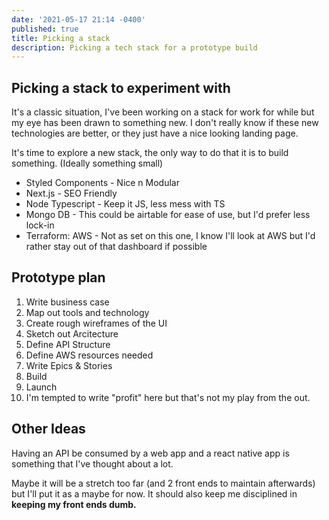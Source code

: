 ```yaml
---
date: '2021-05-17 21:14 -0400'
published: true
title: Picking a stack
description: Picking a tech stack for a prototype build
---
```

## Picking a stack to experiment with

It's a classic situation, I've been working on a stack for work for while but my eye has been drawn to something new. I don't really know if these new technologies are better, or they just have a nice looking landing page.

It's time to explore a new stack, the only way to do that it is to build something. (Ideally something small)

- Styled Components	- Nice n Modular
- Next.js - SEO Friendly 	
- Node Typescript - Keep it JS, less mess with TS
- Mongo DB - This could be airtable for ease of use, but I'd prefer less lock-in
- Terraform: AWS - Not as set on this one, I know I'll look at AWS but I'd rather stay out of that dashboard if possible

## Prototype plan
1. Write business case
2. Map out tools and technology 
3. Create rough wireframes of the UI
4. Sketch out Arcitecture
5. Define API Structure
6. Define AWS resources needed
7. Write Epics & Stories
8. Build
9. Launch
10. I'm tempted to write "profit" here but that's not my play from the out.

## Other Ideas
Having an API be consumed by a web app and a react native app is something that I've thought about a lot. 

Maybe it will be a stretch too far (and 2 front ends to maintain afterwards) but I'll put it as a maybe for now. It should also keep me disciplined in **keeping my front ends dumb.**
